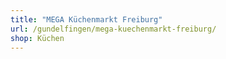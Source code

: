 ```yaml
---
title: "MEGA Küchenmarkt Freiburg"
url: /gundelfingen/mega-kuechenmarkt-freiburg/
shop: Küchen
---
```

